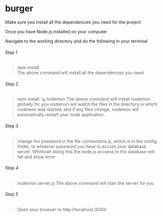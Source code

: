 # burger
Make sure you install all the dependencies you need for the project

Once you have Node.js installed on your computer

Navigate to the working directory and do the following in your terminal

###### Step 1
> npm install <br>
The above command will install all the dependencies you need

###### Step 2
> npm install -g nodemon
The above command will install nodemon globally for you
nodemon will watch the files in the directory in which nodemon was started, and if any files 
change, nodemon will automatically restart your node application.

###### Step 3
> change the password in the file connections.js,  which is in the config folder, to whatever password you have to accses 
your database server. Whithowt doing this the node.js accsess to the database will fail and show error

###### Step 4
> nodemon server.js
The above command will start the server for you

###### Step 5
> Open your browser to http://localhost:3000/
